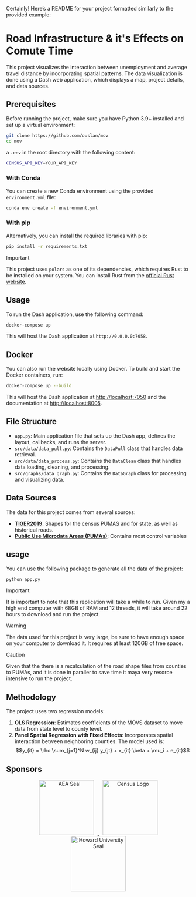 Certainly! Here’s a README for your project formatted similarly to the provided example:

# Road Infrastructure & it's Effects on Comute Time

This project visualizes the interaction between unemployment and average travel distance by incorporating spatial patterns. The data visualization is done using a Dash web application, which displays a map, project details, and data sources.

## Prerequisites

Before running the project, make sure you have Python 3.9+ installed and set up a virtual environment:

```bash
git clone https://github.com/ouslan/mov
cd mov
```

a `.env` in the root directory with the following content:

```bash
CENSUS_API_KEY=YOUR_API_KEY
```

### With Conda

You can create a new Conda environment using the provided `environment.yml` file:

```bash
conda env create -f environment.yml
```

### With pip

Alternatively, you can install the required libraries with pip:

```bash
pip install -r requirements.txt
```

> [!IMPORTANT]  
> This project uses `polars` as one of its dependencies, which requires Rust to be installed on your system. You can install Rust from the [official Rust website](https://www.rust-lang.org/).

## Usage

To run the Dash application, use the following command:

```bash
docker-compose up
```

This will host the Dash application at `http://0.0.0.0:7058`.

## Docker

You can also run the website locally using Docker. To build and start the Docker containers, run:

```bash
docker-compose up --build
```

This will host the Dash application at [http://localhost:7050](http://localhost:7050) and the documentation at [http://localhost:8005](http://localhost:8005).

## File Structure

- `app.py`: Main application file that sets up the Dash app, defines the layout, callbacks, and runs the server.
- `src/data/data_pull.py`: Contains the `DataPull` class that handles data retrieval.
- `src/data/data_process.py`: Contains the `DataClean` class that handles data loading, cleaning, and processing.
- `src/graphs/data_graph.py`: Contains the `DataGraph` class for processing and visualizing data.

## Data Sources

The data for this project comes from several sources:

-  [**TIGER2019**](https://www2.census.gov/geo/tiger/TIGER2019/TABBLOCK20/): Shapes for the census PUMAS and for state, as well as historical roads.
- [**Public Use Microdata Areas (PUMAs)**](https://www.census.gov/programs-surveys/geography/guidance/geo-areas/pumas.html): Contains most control variables

## usage

You can use the following package to generate all the data of the project:
```bash
python app.py
```


> [!IMPORTANT]  
> It is important to note that this replication will take a while to run. Given my a high end computer with 68GB of RAM and 12 threads, it will take around 22 hours to download and run the project.

> [!WARNING]  
> The data used for this project is very large, be sure to have enough space on your computer to download it. It requires at least 120GB of free space.

> [!CAUTION]
> Given that the there is a recalculation of the road shape files from counties to PUMAs, and it is done in paraller to save time it maya very resorce intensive to run the project.
## Methodology

The project uses two regression models:

1. **OLS Regression**: Estimates coefficients of the MOVS dataset to move data from state level to county level.
2. **Panel Spatial Regression with Fixed Effects**: Incorporates spatial interaction between neighboring counties. The model used is:
   $$y_{it} = \rho \sum_{j=1}^N w_{ij} y_{jt} + x_{it} \beta + \mu_i + e_{it}$$

## Sponsors

<p align="center">
  <a href="https://www.aeaweb.org/">
    <img src='https://upload.wikimedia.org/wikipedia/en/thumb/e/e4/American_Economic_Association_logo.svg/2880px-American_Economic_Association_logo.svg.png' alt="AEA Seal" style="width: 150px; height: auto; margin: 0 10px;" />
  </a>
  <a href="https://www.census.gov/">
    <img src='https://upload.wikimedia.org/wikipedia/commons/c/c1/United_States_Census_Bureau_Wordmark.svg' alt="Census Logo" style="width: 150px; height: auto; margin: 0 10px;" />
  </a>
  <a href="https://howard.edu/">
    <img src='https://upload.wikimedia.org/wikipedia/en/thumb/2/21/Howard_University_logo.svg/2880px-Howard_University_logo.svg.png' alt="Howard University Seal" style="width: 150px; height: auto; margin: 0 10px;" />
  </a>
</p>
